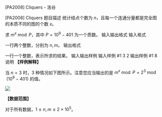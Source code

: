 



[PA2008] Cliquers - 洛谷














[PA2008] Cliquers
题目描述
统计结点个数为 $n$，且每一个连通分量都是完全图的本质不同的图的个数 $x$。

求 $m^x \bmod P$，其中 $P=10^9-401$ 为一个质数。
输入输出格式
输入格式

一行两个整数，分别为 $n,m$。
输出格式

一行一个整数，表示所求的结果。
输入输出样例
输入样例 #1
3 2
输出样例 #1
8
说明
**【样例解释】**

当 $n=3$ 时，$3$ 种情况如下图所示。注意您应当输出的是 $m^x \bmod P=2^3 \bmod (10^9-401)$ 的值。

![](https://cdn.luogu.com.cn/upload/image_hosting/oeqoqluo.png)

**【数据范围】**

对于所有数据，$1\leq n,m\leq 2\times 10^5$。






